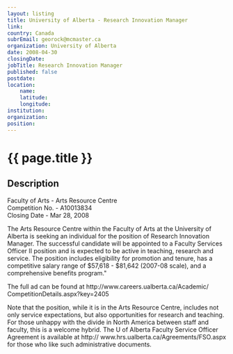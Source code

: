 ```yaml
---
layout: listing
title: University of Alberta - Research Innovation Manager
link:
country: Canada
subrEmail: georock@mcmaster.ca
organization: University of Alberta 
date: 2008-04-30
closingDate: 
jobTitle: Research Innovation Manager
published: false
postdate:
location:
    name: 
    latitude: 
    longitude: 
institution: 
organization: 
position: 
--- 
```



# {{ page.title }}

## Description



<p>
Faculty of Arts - Arts Resource Centre<br />
Competition No.  -   	A10013834<br />
Closing Date  -   	Mar 28, 2008
</p>

<p>The Arts Resource Centre within the Faculty of Arts at the University
of Alberta is seeking an individual for the position of Research
Innovation Manager.  The successful candidate will be appointed to a
Faculty Services Officer II position and is expected to be active in
teaching, research and service.  The position includes eligibility
for promotion and tenure, has a competitive salary range of $57,618 -
$81,642 (2007-08 scale), and a comprehensive benefits program."</p>

<p>The full ad can be found at http://www.careers.ualberta.ca/Academic/
CompetitionDetails.aspx?key=2405
</p>

<p>Note that the position, while it is in the Arts Resource Centre,
includes not only service expectations, but also opportunities for
research and teaching. For those unhappy with the divide in North
America between staff and faculty, this is a welcome hybrid. The U of
Alberta Faculty Service Officer Agreement is available at  http://
www.hrs.ualberta.ca/Agreements/FSO.aspx for those who like such
administrative documents.</p>
